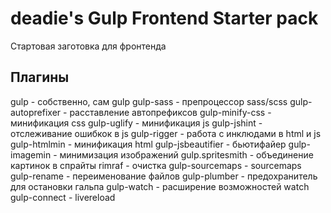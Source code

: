 # deadie's Gulp Frontend Starter pack
Стартовая заготовка для фронтенда

## Плагины
gulp - собственно, сам gulp
gulp-sass - препроцессор sass/scss
gulp-autoprefixer - расставление автопрефиксов
gulp-minify-css - минификация css
gulp-uglify - минификация js
gulp-jshint - отслеживание ошибкок в js
gulp-rigger - работа с инклюдами в html и js
gulp-htmlmin - минификация html
gulp-jsbeautifier - бьютифайер
gulp-imagemin - минимизация изображений
gulp.spritesmith - объединение картинок в спрайты
rimraf - очистка
gulp-sourcemaps - sourcemaps
gulp-rename - переименование файлов
gulp-plumber - предохранитель для остановки гальпа
gulp-watch - расширение возможностей watch
gulp-connect - livereload

